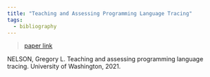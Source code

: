 ```yaml
---
title: "Teaching and Assessing Programming Language Tracing"
tags:
  - bibliography
---
```


> [paper link](https://digital.lib.washington.edu/researchworks/bitstream/handle/1773/47433/Nelson_washington_0250E_23271.pdf?sequence=1)

NELSON, Gregory L. Teaching and assessing programming language tracing. University of Washington, 2021.
